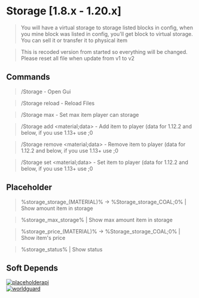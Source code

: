 # Storage [1.8.x - 1.20.x]

>You will have a virtual storage to storage listed blocks in config, when you mine block was listed in config, you'll get block to virtual storage. You can sell it or transfer it to physical item <br>

>This is recoded version from started so everything will be changed. Please reset all file when update from v1 to v2 <br>
## Commands
>/Storage - Open Gui <br>

>/Storage reload - Reload Files <br>

>/Storage max <player> <amount> - Set max item player can storage <br>

>/Storage add <material;data> <player> <amount> - Add item to player (data for 1.12.2 and below, if you use 1.13+ use <material>;0 <br>

>/Storage remove <material;data> <player> <amount> - Remove item to player (data for 1.12.2 and below, if you use 1.13+ use <material>;0 <br>

>/Storage set <material;data> <player> <amount> - Set item to player (data for 1.12.2 and below, if you use 1.13+ use <material>;0 <br>

## Placeholder

> %storage_storage_(MATERIAL)% -> %Storage_storage_COAL;0% | Show amount item in storage

> %storage_max_storage% | Show max amount item in storage

> %storage_price_(MATERIAL)% -> %Storage_storage_COAL;0%  | Show item's price

> %storage_status% | Show status

## Soft Depends
[![placeholderapi](https://img.shields.io/badge/PlaceholderAPI-2.11.3-blue?style=badge)](https://www.spigotmc.org/resources/6245/) <br>
[![worldguard](https://img.shields.io/badge/WorldGuard-v6/v7-blue?style=badge)](https://dev.bukkit.org/projects/worldguard) <br>
